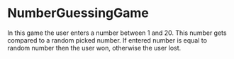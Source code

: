 # NumberGuessingGame
 In this game the user enters a number between 1 and 20. This number gets compared to a random picked number. If entered number is equal to random number then the user won, otherwise the user lost.
